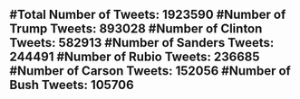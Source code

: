 #Total Number of Tweets: 1923590 
#Number of Trump Tweets: 893028
#Number of Clinton Tweets: 582913
#Number of Sanders Tweets: 244491
#Number of Rubio Tweets: 236685
#Number of Carson Tweets: 152056
#Number of Bush Tweets: 105706
---
